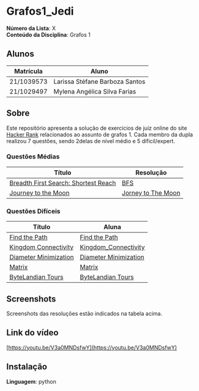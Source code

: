 # Grafos1_Jedi
**Número da Lista**: X<br>
**Conteúdo da Disciplina**: Grafos 1<br>

## Alunos
|Matrícula | Aluno |
| -- | -- |
| 21/1039573 | Larissa Stéfane Barboza Santos |
| 21/1029497  | Mylena Angélica Silva Farias  |

## Sobre 
Este repositório apresenta a solução de exercícios de juíz online do site [Hacker Rank](https://www.hackerrank.com/) relacionados ao assunto de grafos 1. Cada membro da dupla realizou 7 questões, sendo 2delas de nível médio e 5 díficil/expert.

### Questões Médias
| Título | Resolução | 
| -- | --|
| [Breadth First Search: Shortest Reach](https://www.hackerrank.com/challenges/bfsshortreach/problem?isFullScreen=true)  |  [BFS](BFS.md)  |
| [Journey to the Moon](https://www.hackerrank.com/challenges/journey-to-the-moon/problem)  | [Jorney to The Moon](Journey_to_the_Moon.md)    |

### Questões Difíceis
| Título | Aluna | 
| -- | -- |
| [Find the Path](https://www.hackerrank.com/challenges/shortest-path/problem)  |  [Find the Path](find-the-path.md) |
| [Kingdom Connectivity](https://www.hackerrank.com/challenges/kingdom-connectivity/problem) | [Kingdom_Connectivity](Kingdom_Connectivity.md)     |
| [Diameter Minimization](https://www.hackerrank.com/challenges/diameter-minimization/problem)  |   [Diameter Minimization](dm.md) |
| [Matrix](https://www.hackerrank.com/challenges/matrix/problem) | [Matrix](Matrix.md) |
| [ByteLandian Tours](https://www.hackerrank.com/challenges/bytelandian-tours/problem) |  [ByteLandian Tours](ByteLandian_Tours.md) |
## Screenshots
Screenshots das resoluções estão indicados na tabela acima.

## Link do vídeo
[https://youtu.be/V3a0MNDsfwY](https://youtu.be/V3a0MNDsfwY)

## Instalação 
**Linguagem**: python<br>


